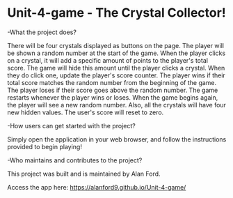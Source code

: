 # Unit-4-game - The Crystal Collector!

-What the project does?

There will be four crystals displayed as buttons on the page.
The player will be shown a random number at the start of the game.
When the player clicks on a crystal, it will add a specific amount of points to the player's total score.
The game will hide this amount until the player clicks a crystal.
When they do click one, update the player's score counter.
The player wins if their total score matches the random number from the beginning of the game.
The player loses if their score goes above the random number.
The game restarts whenever the player wins or loses.
When the game begins again, the player will see a new random number. Also, all the crystals will have four new hidden values. 
The user's score will reset to zero.

-How users can get started with the project?

Simply open the application in your web browser, and follow the instructions provided to begin playing!

-Who maintains and contributes to the project?

This project was built and is maintained by Alan Ford.

Access the app here: https://alanford9.github.io/Unit-4-game/
